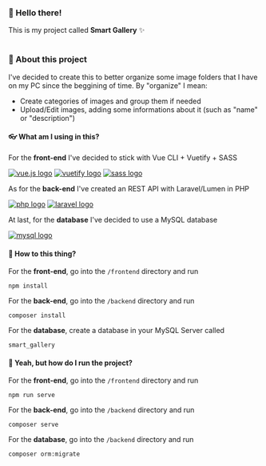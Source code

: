 ### 🤙 Hello there!

This is my project called **Smart Gallery** ✨

#

### 🔎 About this project

I've decided to create this to better organize some image folders that I have on my PC since the beggining of time. By "organize" I mean:

- Create categories of images and group them if needed
- Upload/Edit images, adding some informations about it (such as "name" or "description")


#### 👓 What am I using in this?

For the **front-end** I've decided to stick with Vue CLI + Vuetify + SASS

<a target="_blank" href="https://vuejs.org/"><img alt="vue.js logo" src="https://img.shields.io/badge/Vue%20js-35495E?style=for-the-badge&logo=vuedotjs&logoColor=4FC08D" /></a>
<a target="_blank" href="https://vuetifyjs.com/"><img alt="vuetify logo" src="https://img.shields.io/badge/Vuetify-1867C0?style=for-the-badge&logo=vuetify&logoColor=white" /></a>
<a target="_blank" href="https://sass-lang.com/"><img alt="sass logo" src="https://img.shields.io/badge/Sass-CC6699?style=for-the-badge&logo=sass&logoColor=white" /></a>

As for the **back-end** I've created an REST API with Laravel/Lumen in PHP

<a target="_blank" href="https://www.php.net/"><img alt="php logo" src="https://img.shields.io/badge/PHP-777BB4?style=for-the-badge&logo=php&logoColor=white" /></a>
<a target="_blank" href="https://laravel.com/docs"><img alt="laravel logo" src="https://img.shields.io/badge/Laravel-FF2D20?style=for-the-badge&logo=laravel&logoColor=white" /></a>

At last, for the **database** I've decided to use a MySQL database

<a target="_blank" href="https://www.mysql.com/"><img alt="mysql logo" src="https://img.shields.io/badge/MySQL-005C84?style=for-the-badge&logo=mysql&logoColor=white" /></a>

#### 🤔 How to this thing?

For the **front-end**, go into the `/frontend` directory and run
```
npm install
```

For the **back-end**, go into the `/backend` directory and run
```
composer install
```

For the **database**, create a database in your MySQL Server called
```
smart_gallery
```

#### 🤔 Yeah, but how do I run the project?

For the **front-end**, go into the `/frontend` directory and run
```
npm run serve
```

For the **back-end**, go into the `/backend` directory and run
```
composer serve
```

For the **database**, go into the `/backend` directory and run
```
composer orm:migrate
```
#
